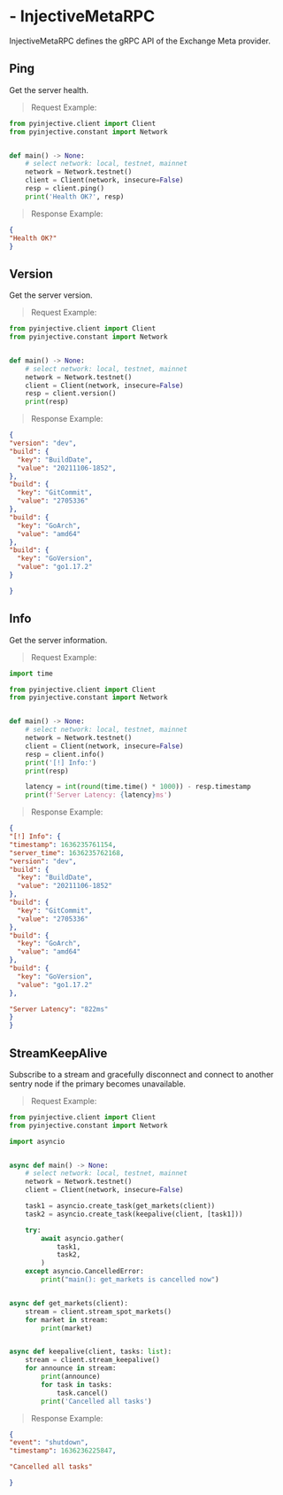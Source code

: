 # - InjectiveMetaRPC
InjectiveMetaRPC defines the gRPC API of the Exchange Meta provider.

## Ping

Get the server health.


> Request Example:

``` python
from pyinjective.client import Client
from pyinjective.constant import Network


def main() -> None:
    # select network: local, testnet, mainnet
    network = Network.testnet()
    client = Client(network, insecure=False)
    resp = client.ping()
    print('Health OK?', resp)
```

> Response Example:

``` json
{
"Health OK?"
}
```


## Version

Get the server version.

> Request Example:

``` python
from pyinjective.client import Client
from pyinjective.constant import Network


def main() -> None:
    # select network: local, testnet, mainnet
    network = Network.testnet()
    client = Client(network, insecure=False)
    resp = client.version()
    print(resp)
```

> Response Example:

``` json
{
"version": "dev",
"build": {
  "key": "BuildDate",
  "value": "20211106-1852",
},
"build": {
  "key": "GitCommit",
  "value": "2705336"
},
"build": {
  "key": "GoArch",
  "value": "amd64"
},
"build": {
  "key": "GoVersion",
  "value": "go1.17.2"
}

}
```

## Info

Get the server information.

> Request Example:

``` python
import time

from pyinjective.client import Client
from pyinjective.constant import Network


def main() -> None:
    # select network: local, testnet, mainnet
    network = Network.testnet()
    client = Client(network, insecure=False)
    resp = client.info()
    print('[!] Info:')
    print(resp)

    latency = int(round(time.time() * 1000)) - resp.timestamp
    print(f'Server Latency: {latency}ms')
```

> Response Example:

``` json
{
"[!] Info": {
"timestamp": 1636235761154,
"server_time": 1636235762168,
"version": "dev",
"build": {
  "key": "BuildDate",
  "value": "20211106-1852"
},
"build": {
  "key": "GitCommit",
  "value": "2705336"
},
"build": {
  "key": "GoArch",
  "value": "amd64"
},
"build": {
  "key": "GoVersion",
  "value": "go1.17.2"
},

"Server Latency": "822ms"
}
}
```

## StreamKeepAlive

Subscribe to a stream and gracefully disconnect and connect to another sentry node if the primary becomes unavailable.

> Request Example:

``` python
from pyinjective.client import Client
from pyinjective.constant import Network

import asyncio


async def main() -> None:
    # select network: local, testnet, mainnet
    network = Network.testnet()
    client = Client(network, insecure=False)

    task1 = asyncio.create_task(get_markets(client))
    task2 = asyncio.create_task(keepalive(client, [task1]))

    try:
        await asyncio.gather(
            task1,
            task2,
        )
    except asyncio.CancelledError:
        print("main(): get_markets is cancelled now")


async def get_markets(client):
    stream = client.stream_spot_markets()
    for market in stream:
        print(market)


async def keepalive(client, tasks: list):
    stream = client.stream_keepalive()
    for announce in stream:
        print(announce)
        for task in tasks:
            task.cancel()
        print('Cancelled all tasks')
```

> Response Example:

``` json
{
"event": "shutdown",
"timestamp": 1636236225847,

"Cancelled all tasks"

}
```